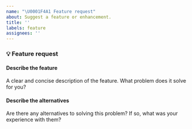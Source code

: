 ```yaml
---
name: "\U0001F4A1 Feature request"
about: Suggest a feature or enhancement.
title: ''
labels: feature
assignees: ''
---
```


### 💡 Feature request

<!--
  Did you search for related issues?
  https://github.com/cloudflare/wrangler-legacy/issues
-->

#### Describe the feature

A clear and concise description of the feature. What problem does it solve for you?

#### Describe the alternatives

Are there any alternatives to solving this problem? If so, what was your experience with them?
